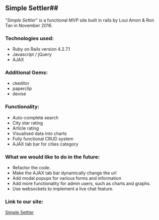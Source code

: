 ## Simple Settler##
_"Simple Settler_" is a functional MVP site built in rails by Loui Amon & Ron Tan in November 2016.

### Technologies used:
* Ruby on Rails version 4.2.7.1
* Javascript / jQuery
* AJAX

### Additional Gems:
* ckeditor
* paperclip
* devise

### Functionality:
* Auto-complete search
* City star rating
* Article rating
* Visualised data into charts
* Fully functional CRUD system
* AJAX tab bar for cities category

### What we would like to do in the future:

* Refactor the code.
* Make the AJAX tab bar dynamically change the url
* Add modal popups for various forms and information
* Add more functionality for admin users, such as charts and graphs.
* Use websockets to implement a live chat feature.


### Link to our site:

[Simple Settler](http://easysettler.herokuapp.com/)

